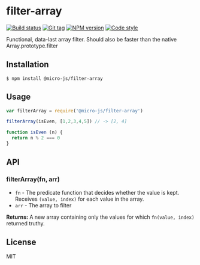 
# filter-array

[![Build status][travis-image]][travis-url]
[![Git tag][git-image]][git-url]
[![NPM version][npm-image]][npm-url]
[![Code style][standard-image]][standard-url]

Functional, data-last array filter. Should also be faster than the native Array.prototype.filter

## Installation

    $ npm install @micro-js/filter-array

## Usage

```js
var filterArray = require('@micro-js/filter-array')

filterArray(isEven, [1,2,3,4,5]) // -> [2, 4]

function isEven (n) {
  return n % 2 === 0
}
```

## API

### filterArray(fn, arr)

- `fn` - The predicate function that decides whether the value is kept. Receives `(value, index)` for each value in the array.
- `arr` - The array to filter

**Returns:** A new array containing only the values for which `fn(value, index)` returned truthy.

## License

MIT

[travis-image]: https://img.shields.io/travis/micro-js/filter-array.svg?style=flat-square
[travis-url]: https://travis-ci.org/micro-js/filter-array
[git-image]: https://img.shields.io/github/tag/micro-js/filter-array.svg
[git-url]: https://github.com/micro-js/filter-array
[standard-image]: https://img.shields.io/badge/code%20style-standard-brightgreen.svg?style=flat
[standard-url]: https://github.com/feross/standard
[npm-image]: https://img.shields.io/npm/v/@micro-js/filter-array.svg?style=flat-square
[npm-url]: https://npmjs.org/package/@micro-js/filter-array

